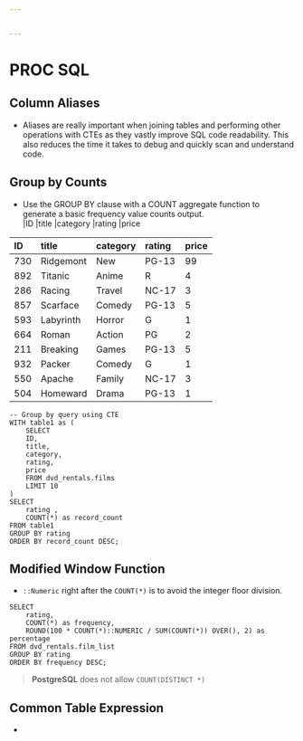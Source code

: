 ```yaml
---


---
```


<h1 id="proc-sql"><span class="prefix"></span><span class="content">PROC SQL</span><span class="suffix"></span></h1>
<h2 id="column-aliases"><span class="prefix"></span><span class="content">Column Aliases</span><span class="suffix"></span></h2>
<ul>
<li>Aliases are really important when joining tables and performing other operations with CTEs as they vastly improve SQL code readability. This also reduces the time it takes to debug and quickly scan and understand code.</li>
</ul>
<h2 id="group-by-counts"><span class="prefix"></span><span class="content">Group by Counts</span><span class="suffix"></span></h2>
<ul>
<li>Use the GROUP BY clause with a COUNT aggregate function to generate a basic frequency value counts output.<br>
|ID  |title  |category  |rating  |price</li>
</ul>

<table>
<thead>
<tr>
<th align="left">ID</th>
<th align="left">title</th>
<th align="left">category</th>
<th align="left">rating</th>
<th align="left">price</th>
</tr>
</thead>
<tbody>
<tr>
<td align="left">730</td>
<td align="left">Ridgemont</td>
<td align="left">New</td>
<td align="left">PG-13</td>
<td align="left">99</td>
</tr>
<tr>
<td align="left">892</td>
<td align="left">Titanic</td>
<td align="left">Anime</td>
<td align="left">R</td>
<td align="left">4</td>
</tr>
<tr>
<td align="left">286</td>
<td align="left">Racing</td>
<td align="left">Travel</td>
<td align="left">NC-17</td>
<td align="left">3</td>
</tr>
<tr>
<td align="left">857</td>
<td align="left">Scarface</td>
<td align="left">Comedy</td>
<td align="left">PG-13</td>
<td align="left">5</td>
</tr>
<tr>
<td align="left">593</td>
<td align="left">Labyrinth</td>
<td align="left">Horror</td>
<td align="left">G</td>
<td align="left">1</td>
</tr>
<tr>
<td align="left">664</td>
<td align="left">Roman</td>
<td align="left">Action</td>
<td align="left">PG</td>
<td align="left">2</td>
</tr>
<tr>
<td align="left">211</td>
<td align="left">Breaking</td>
<td align="left">Games</td>
<td align="left">PG-13</td>
<td align="left">5</td>
</tr>
<tr>
<td align="left">932</td>
<td align="left">Packer</td>
<td align="left">Comedy</td>
<td align="left">G</td>
<td align="left">1</td>
</tr>
<tr>
<td align="left">550</td>
<td align="left">Apache</td>
<td align="left">Family</td>
<td align="left">NC-17</td>
<td align="left">3</td>
</tr>
<tr>
<td align="left">504</td>
<td align="left">Homeward</td>
<td align="left">Drama</td>
<td align="left">PG-13</td>
<td align="left">1</td>
</tr>
</tbody>
</table><pre class=" language-sql"><code class="prism  language-sql"><span class="token comment">-- Group by query using CTE</span>
<span class="token keyword">WITH</span> table1 <span class="token keyword">as</span> <span class="token punctuation">(</span>
	<span class="token keyword">SELECT</span> 
	ID<span class="token punctuation">,</span>
	title<span class="token punctuation">,</span>
	category<span class="token punctuation">,</span>
	rating<span class="token punctuation">,</span>
	price
	<span class="token keyword">FROM</span> dvd_rentals<span class="token punctuation">.</span>films
	<span class="token keyword">LIMIT</span> <span class="token number">10</span>
<span class="token punctuation">)</span>
<span class="token keyword">SELECT</span>
	rating <span class="token punctuation">,</span>
	<span class="token function">COUNT</span><span class="token punctuation">(</span><span class="token operator">*</span><span class="token punctuation">)</span> <span class="token keyword">as</span> record_count
<span class="token keyword">FROM</span> table1
<span class="token keyword">GROUP</span> <span class="token keyword">BY</span> rating
<span class="token keyword">ORDER</span> <span class="token keyword">BY</span> record_count <span class="token keyword">DESC</span><span class="token punctuation">;</span>
</code></pre>
<h2 id="modified-window-function"><span class="prefix"></span><span class="content">Modified Window Function</span><span class="suffix"></span></h2>
<ul>
<li><code>::Numeric</code> right after the <code>COUNT(*)</code> is to avoid the integer floor division.</li>
</ul>
<pre class=" language-sql"><code class="prism  language-sql"><span class="token keyword">SELECT</span>
	rating<span class="token punctuation">,</span>
	<span class="token function">COUNT</span><span class="token punctuation">(</span><span class="token operator">*</span><span class="token punctuation">)</span> <span class="token keyword">as</span> frequency<span class="token punctuation">,</span>
	<span class="token function">ROUND</span><span class="token punctuation">(</span><span class="token number">100</span> <span class="token operator">*</span> <span class="token function">COUNT</span><span class="token punctuation">(</span><span class="token operator">*</span><span class="token punctuation">)</span>::<span class="token keyword">NUMERIC</span> <span class="token operator">/</span> <span class="token function">SUM</span><span class="token punctuation">(</span><span class="token function">COUNT</span><span class="token punctuation">(</span><span class="token operator">*</span><span class="token punctuation">)</span><span class="token punctuation">)</span> <span class="token keyword">OVER</span><span class="token punctuation">(</span><span class="token punctuation">)</span><span class="token punctuation">,</span> <span class="token number">2</span><span class="token punctuation">)</span> <span class="token keyword">as</span> percentage
<span class="token keyword">FROM</span> dvd_rentals<span class="token punctuation">.</span>film_list
<span class="token keyword">GROUP</span> <span class="token keyword">BY</span> rating
<span class="token keyword">ORDER</span> <span class="token keyword">BY</span> frequency <span class="token keyword">DESC</span><span class="token punctuation">;</span>
</code></pre>
<blockquote>
<p><strong>PostgreSQL</strong> does not allow <code>COUNT(DISTINCT *)</code></p>
</blockquote>
<h2 id="common-table-expression"><span class="prefix"></span><span class="content">Common Table Expression</span><span class="suffix"></span></h2>
<ul>
<li></li>
</ul>

